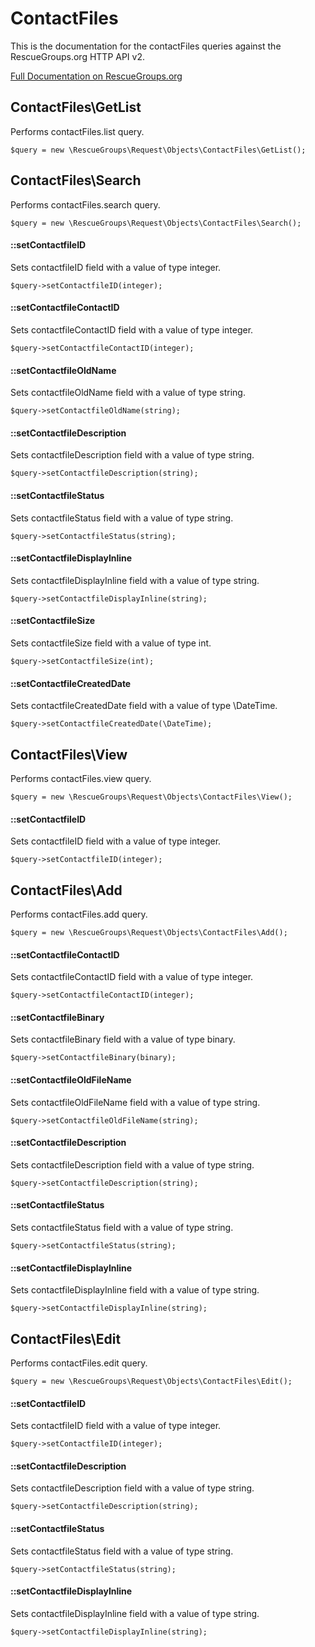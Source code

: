 # ContactFiles

This is the documentation for the contactFiles queries against the RescueGroups.org HTTP API v2.

[Full Documentation on RescueGroups.org](https://userguide.rescuegroups.org/display/APIDG/Object+definitions#Objectdefinitions-contactFiles)

## ContactFiles\GetList

Performs contactFiles.list query.

    $query = new \RescueGroups\Request\Objects\ContactFiles\GetList();



## ContactFiles\Search

Performs contactFiles.search query.

    $query = new \RescueGroups\Request\Objects\ContactFiles\Search();

#### ::setContactfileID

Sets contactfileID field with a value of type integer.

    $query->setContactfileID(integer);

#### ::setContactfileContactID

Sets contactfileContactID field with a value of type integer.

    $query->setContactfileContactID(integer);

#### ::setContactfileOldName

Sets contactfileOldName field with a value of type string.

    $query->setContactfileOldName(string);

#### ::setContactfileDescription

Sets contactfileDescription field with a value of type string.

    $query->setContactfileDescription(string);

#### ::setContactfileStatus

Sets contactfileStatus field with a value of type string.

    $query->setContactfileStatus(string);

#### ::setContactfileDisplayInline

Sets contactfileDisplayInline field with a value of type string.

    $query->setContactfileDisplayInline(string);

#### ::setContactfileSize

Sets contactfileSize field with a value of type int.

    $query->setContactfileSize(int);

#### ::setContactfileCreatedDate

Sets contactfileCreatedDate field with a value of type \DateTime.

    $query->setContactfileCreatedDate(\DateTime);



## ContactFiles\View

Performs contactFiles.view query.

    $query = new \RescueGroups\Request\Objects\ContactFiles\View();

#### ::setContactfileID

Sets contactfileID field with a value of type integer.

    $query->setContactfileID(integer);



## ContactFiles\Add

Performs contactFiles.add query.

    $query = new \RescueGroups\Request\Objects\ContactFiles\Add();

#### ::setContactfileContactID

Sets contactfileContactID field with a value of type integer.

    $query->setContactfileContactID(integer);

#### ::setContactfileBinary

Sets contactfileBinary field with a value of type binary.

    $query->setContactfileBinary(binary);

#### ::setContactfileOldFileName

Sets contactfileOldFileName field with a value of type string.

    $query->setContactfileOldFileName(string);

#### ::setContactfileDescription

Sets contactfileDescription field with a value of type string.

    $query->setContactfileDescription(string);

#### ::setContactfileStatus

Sets contactfileStatus field with a value of type string.

    $query->setContactfileStatus(string);

#### ::setContactfileDisplayInline

Sets contactfileDisplayInline field with a value of type string.

    $query->setContactfileDisplayInline(string);



## ContactFiles\Edit

Performs contactFiles.edit query.

    $query = new \RescueGroups\Request\Objects\ContactFiles\Edit();

#### ::setContactfileID

Sets contactfileID field with a value of type integer.

    $query->setContactfileID(integer);

#### ::setContactfileDescription

Sets contactfileDescription field with a value of type string.

    $query->setContactfileDescription(string);

#### ::setContactfileStatus

Sets contactfileStatus field with a value of type string.

    $query->setContactfileStatus(string);

#### ::setContactfileDisplayInline

Sets contactfileDisplayInline field with a value of type string.

    $query->setContactfileDisplayInline(string);





